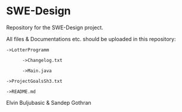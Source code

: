 # SWE-Design
Repository for the SWE-Design project.

All files & Documentations etc. should be uploaded in this repository:

    ->LotterProgramm

          ->Changelog.txt
  
          ->Main.java
  
    ->ProjectGoalsSh3.txt

    ->README.md



Elvin Buljubasic & Sandep Gothran

